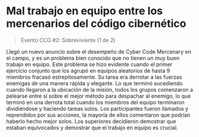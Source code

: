# Mal trabajo en equipo entre los mercenarios del código cibernético
 > Evento CCO #2: Sobreviviente (1 de 2)

 Llegó un nuevo anuncio sobre el desempeño de Cyber ​​Code Mercenary en el campo, y es un problema bien conocido que no tienen un muy buen trabajo en equipo.  Este problema se hizo evidente cuando el primer ejercicio conjunto que los agrupó en equipos aleatorios de hasta 9 miembros fracasó estrepitosamente.  Su tarea era derrotar a las fuerzas enemigas de una manera rápida y elegante.  Lo que terminó sucediendo cuando llegaron a la ubicación de la misión, todos los grupos comenzaron a pelearse entre sí sobre el mejor método para despachar al enemigo, lo que terminó en una derrota total cuando los miembros del equipo terminaron dividiéndose y haciendo tareas solos.  Los participantes fueron llamados y reprendidos por sus acciones, la mayoría de ellos comentaron que podrían haberlo hecho mejor solos.  Los superiores decidieron demostrar que estaban equivocados y demostrar que el trabajo en equipo es crucial.
